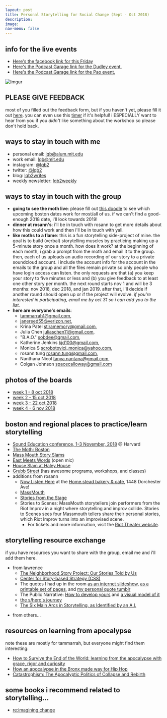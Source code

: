 ```yaml
---
layout: post
title: Personal Storytelling for Social Change (Sept - Oct 2018)
description: 
image: 
nav-menu: false
---
```


## info for the live events

* [Here's the facebook link for this Friday](https://www.facebook.com/events/495248480939867/)
* [Here's the Podcast Garage link for the Dudley event.](https://www.podcastgarage.org/events/2018/10/19/chinatown-presents-personal-storytelling-for-social-change-with-prx-podcast-garage-at-dudley-cafe)
* [Here's the Podcast Garage link for the Pao event.](https://www.podcastgarage.org/events/2018/10/19/chinatown-presents-personal-storytelling-for-social-change-with-prx-podcast-garage-at-dudley-cafe-esdwl)

![Imgur](https://i.imgur.com/zMlE8yT.jpg)

## PLEASE GIVE FEEDBACK

most of you filled out the feedback form, but if you haven't yet, please fill it out [here](https://goo.gl/forms/eFaX4VcG3ReA2frm2). you can even use this [timer](http://bit.ly/5minutetimer) if it's helpful! i ESPECIALLY want to hear from you if you *didn't* like something about the workshop so please don't hold back. 

## ways to stay in touch with me

* personal email: [lqb@alum.mit.edu](mailto:lqb@alum.mit.edu)
* work email: [lqb@mit.edu](mailto:lqb@mit.edu)
* instagram: [@lqb2](https://www.instagram.com/lqb2/)
* twitter: [@lqb2](https://twitter.com/lqb2)
* blog: [lqb2writes](http://lqb2.co/blog)
* weekly newsletter: [lqb2weekly](http://tinyletter.com/lqb2)

## ways to stay in touch with the group

* **going to see the moth live**: please fill out [this doodle](https://doodle.com/poll/fiinp3wefgq5b7bf) to see which upcoming boston dates work for most/all of us. if we can't find a good-enough 2018 date, i'll look towards 2019!
* **dinner at rosann's**: i'll be in touch with rosann to get more details about how this could work and then i'll be in touch with yall. 
* **like moths to a flame**: this is a fun storytelling side-project of mine. the goal is to build (verbal) storytelling muscles by practicing making up a 5-minute story once a month. how does it work? at the beginning of each month, i grab a prompt from the moth and email it to the group. then, each of us uploads an audio recording of our story to a private soundcloud account. i include the account info for the account in the emails to the group and all the files remain private so only people who have login access can listen. the only requests are that (a) you keep your story to five minutes or less and (b) you give feedback to at least one other story per month. the next round starts nov 1 and will be 3 months: nov 2018, dec 2018, and jan 2019. after that, i'll decide if another round should open up or if the project will evolve. _if you're interested in participating, email me by oct 31 so i can add you to the list._
* **here are everyone's emails**:
    * tammarrah1@gmail.com,
    * janereed55@verizon.net,
    * Krina Patel <stiramemory@gmail.com>,
    * Julia Chen <juliaschen11@gmail.com>,
    * "B.A.O." <sobdee@gmail.com>,
    * Katherine Jenkins <kjd100@gmail.com>,
    * Monica S <scrobotovici_monica@yahoo.com>,
    * rosann tung <rosann.tung@gmail.com>,
    * Nanthana Nicol <tanya.nantana@gmail.com>,
    * Colgan Johnson <spacecalloway@gmail.com>

## photos of the boards

* [week 1 - 8 oct 2018](https://drive.google.com/drive/folders/1WXYt-WehxlIS__SbZqbI33pJ_0mJZ07w?usp=sharing)
* [week 2 - 15 oct 2018](https://drive.google.com/drive/folders/1G1DkEv_3m9ulNV3hNpK-D7UZRzE_lfzL?usp=sharing)
* [week 3 - 22 oct 2018](https://drive.google.com/drive/folders/1cBEQ-hc2jNNO0GpXsgsXITB620wBAyB4?usp=sharing)
* [week 4 - 6 nov 2018](https://drive.google.com/drive/folders/1YCHpV2CDzxGZ5bn68OCD9DZkALfVvJgg?usp=sharing)

## boston and regional places to practice/learn storytelling
* [Sound Education conference, 1-3 November, 2018](https://www.soundeducation.fm/) @ Harvard
* [The Moth: Boston](https://themoth.org/events/results?eventLocations=6433&typesOfEvents&eventDate)
* [Mass Mouth Story Slams](http://www.massmouth.org/read-me/)
* [East Meets Words](http://www.emwbookstore.com/east-meets-words/) (open mic)
* [House Slam at Haley House](https://www.houseslamboston.org/)
* [Grubb Street](https://grubstreet.org/) (has awesome programs, workshops, and classes)
* additions from rosann
    - [Now Listen Here](https://www.facebook.com/nowlistenherestories/) at the [Home.stead bakery & cafe](https://www.facebook.com/homesteaddot/), 1448 Dorchester Ave! 
    - [MassMouth](https://www.facebook.com/groups/33726411140/) 
    - [Stories from the Stage](https://www.facebook.com/StoriesFromTheStage/)
    - Stories to Scenes: MassMouth storytellers join performers from the Riot Improv in a night where storytelling and improv collide. Stories to Scenes sees four Massmouth tellers share their personal stories, which Riot Improv turns into an improvised scene.
        - For tickets and more information, visit the [Riot Theater website](https://www.theriottheater.com/improvjones.html).

## storytelling resource exchange

if you have resources you want to share with the group, email me and i'll add them here. 

* from lawrence
    * [The Neighborhood Story Project: Our Stories Told by Us](https://www.neighborhoodstoryproject.org/) 
    * [Center for Story-based Strategy (CSS)](https://www.storybasedstrategy.org/)
    * The quotes I had up in the room [as an internet slideshow](https://lqb2.github.io/storytelling-quotes/), [as a printable set of pages](https://lqb2.github.io/storytelling-quotes/?print-pdf), and [my personal quote tumblr](http://lqb2quotes.tumblr.com/)
    * The Public Narrative: [How to develop yours](https://www.ndi.org/sites/default/files/Public%20Narrative%20Participant%20Guide.pdf) and [a visual model of it](https://www.techsoupcanada.ca/sites/default/files/public_narrative.png)
    * [the s/hero's journey](https://en.wikipedia.org/wiki/Hero%27s_journey)
    * [The Six Main Arcs in Storytelling, as Identified by an A.I.](https://www.theatlantic.com/technology/archive/2016/07/the-six-main-arcs-in-storytelling-identified-by-a-computer/490733/)
+ from others...


## resources on learning from apocalypse 

note these are mostly for tammarrah, but everyone might find them interesting:

* [How to Survive the End of the World: learning from the apocalypse with grace, rigor and curiosity](https://www.endoftheworldshow.org/)
* [How an apocalypse in the Bronx made way for Hip Hop](https://www.multitudesmultitudes.com/theestuaryprojects/2018/8/11/how-an-apocalypse-in-the-bronx-made-way-for-hip-hop)
* [Catastrophism: The Apocalyptic Politics of Collapse and Rebirth](https://www.goodreads.com/book/show/13595316-catastrophism)

## some books i recommend related to storytelling...

* [re:imagining change](https://www.storybasedstrategy.org/the-book)


